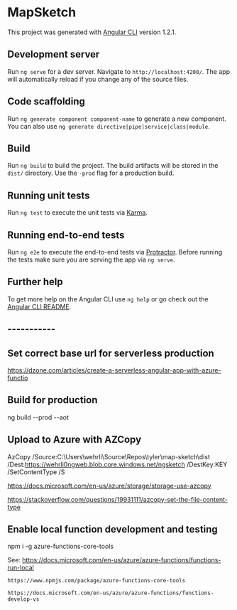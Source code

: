 # MapSketch

This project was generated with [Angular CLI](https://github.com/angular/angular-cli) version 1.2.1.

## Development server

Run `ng serve` for a dev server. Navigate to `http://localhost:4200/`. The app will automatically reload if you change any of the source files.

## Code scaffolding

Run `ng generate component component-name` to generate a new component. You can also use `ng generate directive|pipe|service|class|module`.

## Build

Run `ng build` to build the project. The build artifacts will be stored in the `dist/` directory. Use the `-prod` flag for a production build.

## Running unit tests

Run `ng test` to execute the unit tests via [Karma](https://karma-runner.github.io).

## Running end-to-end tests

Run `ng e2e` to execute the end-to-end tests via [Protractor](http://www.protractortest.org/).
Before running the tests make sure you are serving the app via `ng serve`.

## Further help

To get more help on the Angular CLI use `ng help` or go check out the [Angular CLI README](https://github.com/angular/angular-cli/blob/master/README.md).

## -----------

## Set correct base url for serverless production

<base href="https://wehrli0ngweb.blob.core.windows.net/ngsketch">

https://dzone.com/articles/create-a-serverless-angular-app-with-azure-functio

## Build for production

ng build --prod --aot 

## Upload to Azure with AZCopy

AzCopy /Source:C:\Users\wehrli\Source\Repos\tyler\map-sketch\dist /Dest:https://wehrli0ngweb.blob.core.windows.net/ngsketch /DestKey:KEY /SetContentType /S

https://docs.microsoft.com/en-us/azure/storage/storage-use-azcopy

https://stackoverflow.com/questions/19931111/azcopy-set-the-file-content-type

## Enable local function development and testing

npm i -g azure-functions-core-tools

See:
    https://docs.microsoft.com/en-us/azure/azure-functions/functions-run-local

    https://www.npmjs.com/package/azure-functions-core-tools

    https://docs.microsoft.com/en-us/azure/azure-functions/functions-develop-vs
